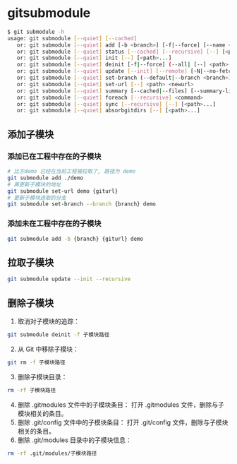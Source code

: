 # gitsubmodule

```sh
$ git submodule -h
usage: git submodule [--quiet] [--cached]
   or: git submodule [--quiet] add [-b <branch>] [-f|--force] [--name <name>] [--reference <repository>] [--] <repository> [<path>]
   or: git submodule [--quiet] status [--cached] [--recursive] [--] [<path>...]
   or: git submodule [--quiet] init [--] [<path>...]
   or: git submodule [--quiet] deinit [-f|--force] (--all| [--] <path>...)
   or: git submodule [--quiet] update [--init] [--remote] [-N|--no-fetch] [-f|--force] [--checkout|--merge|--rebase] [--[no-]recommend-shallow] [--reference <repository>] [--recursive] [--] [<path>...]
   or: git submodule [--quiet] set-branch (--default|--branch <branch>) [--] <path>
   or: git submodule [--quiet] set-url [--] <path> <newurl>
   or: git submodule [--quiet] summary [--cached|--files] [--summary-limit <n>] [commit] [--] [<path>...]
   or: git submodule [--quiet] foreach [--recursive] <command>
   or: git submodule [--quiet] sync [--recursive] [--] [<path>...]
   or: git submodule [--quiet] absorbgitdirs [--] [<path>...]
```

## 添加子模块

### 添加已在工程中存在的子模块

```sh
# 比方demo 已经在当前工程被拉取了, 路径为 demo
git submodule add ./demo
# 再更新子模块的地址
git submodule set-url demo {giturl}
# 更新子模块选取的分支
git submodule set-branch --branch {branch} demo
```

### 添加未在工程中存在的子模块

```sh
git submodule add -b {branch} {giturl} demo
```

## 拉取子模块

```sh
git submodule update --init --recursive
```

## 删除子模块

1. 取消对子模块的追踪：
```sh
git submodule deinit -f 子模块路径
```

2. 从 Git 中移除子模块：
```sh
git rm -f 子模块路径
```

3. 删除子模块目录：
```sh
rm -rf 子模块路径
```

4. 删除 .gitmodules 文件中的子模块条目： 打开 .gitmodules 文件，删除与子模块相关的条目。
5. 删除 .git/config 文件中的子模块条目： 打开 .git/config 文件，删除与子模块相关的条目。
6. 删除 .git/modules 目录中的子模块信息：
```sh
rm -rf .git/modules/子模块路径
```
